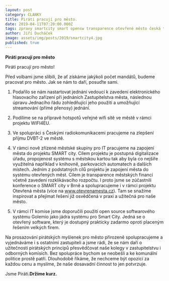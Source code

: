 ```yaml
---
layout: post
category: CLANKY
title: Piráti pracují pro město.
date: 2019-04-11T07:20:00.000Z
tags: zpravy smartcity smart opensw transparence otevřené město česká trebová
author: Jiří Ducháček
image: assets/img/posts/2019/smartcity4.jpg
published: true
---
```

**Piráti pracují pro město**

Piráti pracují pro město!

Před volbami jsme slíbili, že ať získáme jakýkoli počet mandátů, budeme pracovat pro město.
Jak se nám to daří, posuďte sami.

1. Podařilo se nám nastartovat jednání vedoucí k zavedení elektronického hlasovacího zařízení
při jednáních Zastupitelstva města, následnou úpravu Jednacího řádu zohledňující jeho použití a
umožňující streamování (přímé přenosy) jednání.

2. Podílíme se na přípravě hotspotů veřejné wifi sítě ve městě v rámci projektu WIFI4EU.

3. Ve spolupráci s Českými radiokomunikacemi pracujeme na zlepšení příjmu DVBT-2 ve městě.

4. V rámci nově zřízené městské skupiny pro IT pracujeme na zapojení města do projektu SMART city.
Cílem projektu je postupná digitalizace úřadu, propojenost systému s městskou kartou tak aby byla
co nejšíře využitelná například v knihovně, parkovacích automatech a dalších místech. Jedním z
podstatných cílů projektu je zapojení města do systému otevřených měst. Cílem je transparence
městských financí včetně zavedení rozklikávacího rozpočtu. I proto jsme se zúčastnili konference
o SMART city v Brně a spolupracujeme i v rámci projektu Otevřená města (více na www.otevrenamesta.cz).
Tam se snažíme inspirovat a přejímat řešení již osvědčená v praxi a užitečná pro naše město.

5. V rámci IT komise jsme doporučili použití open source softwarového systému Golemio jako jádra
systému pro Smart City. Jedná se o otevřený software, který je dostupný prakticky zadarmo oproti
placeným řešením velkých firem.

Na prosazování pirátských myšlenek pro město přirozeně spolupracujeme a vyjednáváme i s ostatními
zastupiteli a jsme rádi, že se nám daří o užitečnosti pirátských principů přesvědčovat naše kolegy
v zastupitelstvu i odborných komisích. Bez spolupráce bychom se neobešli a ke komunální politice prostě patří.
Dlouhodobě říkáme, že nechceme být opozicí za každou cenu a myslíme, že naše dosavadní činnost to jen potvrzuje.

Jsme Piráti.**Držíme kurz.**
